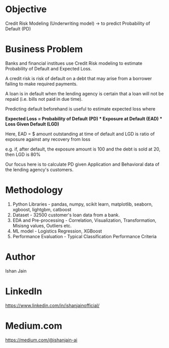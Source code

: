 # Objective 
Credit Risk Modeling (Underwriting model) -> to predict Probability of Default (PD)

# Business Problem
Banks and financial institues use Credit Risk modeling to estimate Probability of Default and Expected Loss. 

A credit risk is risk of default on a debt that may arise from a borrower failing to make required payments. 

A loan is in default when the lending agency is certain that a loan will not be repaid (i.e. bills not paid in due time).

Predicting default beforehand is useful to estimate expected loss where

**Expected Loss = Probability of Default (PD) * Exposure at Default (EAD) * Loss Given Default (LGD)**

Here, EAD = $ amount outstanding at time of default and LGD is ratio of exposure against any recovery from loss

e.g. if, after default, the exposure amount is 100 and the debt is sold at 20, then LGD is 80%

Our focus here is to calculate PD given Application and Behavioral data of the lending agency's customers.

 
# Methodology
1) Python Libraries - pandas, numpy, scikit learn, matplotlib, seaborn, xgboost, lightgbm, catboost
2) Dataset - 32500 customer's loan data from a bank. 
3) EDA and Pre-processing - Correlation, Visualization, Transformation, Misisng values, Outliers etc.
4) ML model - Logistics Regression, XGBoost
5) Performance Evaluation - Typical Classification Performance Criteria
 

# Author
Ishan Jain

# LinkedIn
https://www.linkedin.com/in/ishanjainofficial/

# Medium.com
https://medium.com/@ishanjain-ai

